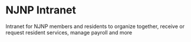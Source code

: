 # NJNP Intranet
 Intranet for NJNP members and residents to organize together, receive or request resident services, manage payroll and more
